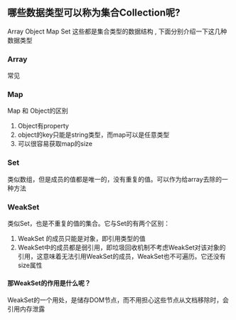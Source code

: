 ## 哪些数据类型可以称为集合Collection呢?

Array Object  Map Set 这些都是集合类型的数据结构 , 下面分别介绍一下这几种数据类型

### Array

常见

### Map

Map 和 Object的区别 
  
1. Object有property
2. object的key只能是string类型，而map可以是任意类型
3. 可以很容易获取map的size

### Set

类似数组，但是成员的值都是唯一的，没有重复的值。可以作为给array去除的一种方法

### WeakSet

类似Set，也是不重复的值的集合。它与Set的有两个区别：

1. WeakSet 的成员只能是对象，即引用类型的值
2. WeakSet中的成员都是弱引用，即垃圾回收机制不考虑WeakSet对该对象的引用，这意味着无法引用WeakSet的成员，WeakSet也不可遍历。它还没有size属性

#### 那WeakSet的作用是什么呢？

WeakSet的一个用处，是储存DOM节点，而不用担心这些节点从文档移除时，会引用内存泄露
